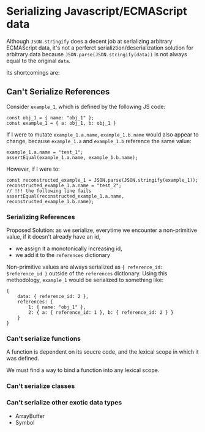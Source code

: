# Serializing Javascript/ECMAScript data

Although `JSON.stringify` does a decent job at serializing arbitrary ECMAScript
data, it's not a perferct serializtion/deserialization solution for arbitrary
data because `JSON.parse(JSON.stringify(data))` is not always equal to the
original `data`.

Its shortcomings are:

## Can't Serialize References

Consider `example_1`, which is defined by the following JS code:
```
const obj_1 = { name: "obj_1" };
const example_1 = { a: obj_1, b: obj_1 }
```

If I were to mutate `example_1.a.name`, `example_1.b.name` would also appear
to change, because `example_1.a` and `example_1.b` reference the same value:

```
example_1.a.name = "test_1";
assertEqual(example_1.a.name, example_1.b.name);
```

However, if I were to:
```
const reconstructed_example_1 = JSON.parse(JSON.stringify(example_1));
reconstructed_example_1.a.name = "test_2";
// !!! the following line fails
assertEqual(reconstructed_example_1.a.name, reconstructed_example_1.b.name);
```

### Serializing References

Proposed Solution: as we serialize, everytime we encounter a non-primitive value,
if it doesn't already have an id,

* we assign it a monotonically increasing id,
* we add it to the `references` dictionary

Non-primitive values are always serialized as `{ reference_id: $reference_id }`
outside of the `references` dictionary. Using this methodology, `example_1`
would be serialized to something like:
```
{
	data: { reference_id: 2 },
	references: {
		1: { name: "obj_1" },
		2: { a: { reference_id: 1 }, b: { reference_id: 2 } }
	}
}
```

### Can't serialize functions

A function is dependent on its soucre code, and the lexical scope in which it was defined.

We must find a way to bind a function into any lexical scope.





### Can't serialize classes

### Can't serialize other exotic data types
* ArrayBuffer
* Symbol